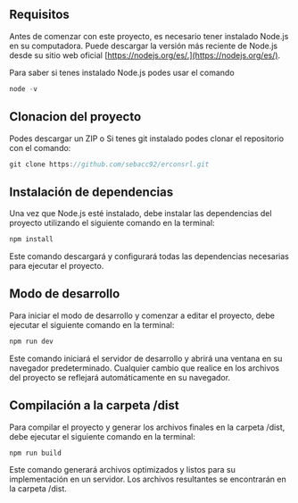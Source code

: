 ## Requisitos
Antes de comenzar con este proyecto, es necesario tener instalado Node.js en su computadora. Puede descargar la versión más reciente de Node.js desde su sitio web oficial [https://nodejs.org/es/.](https://nodejs.org/es/).

Para saber si tenes instalado Node.js podes usar el comando
```javascript
node -v
```
## Clonacion del proyecto
Podes descargar un ZIP o
Si tenes git instalado podes clonar el repositorio con el comando:
```javascript
git clone https://github.com/sebacc92/erconsrl.git
```
## Instalación de dependencias
Una vez que Node.js esté instalado, debe instalar las dependencias del proyecto utilizando el siguiente comando en la terminal:

```javascript
npm install
```
Este comando descargará y configurará todas las dependencias necesarias para ejecutar el proyecto.

## Modo de desarrollo
Para iniciar el modo de desarrollo y comenzar a editar el proyecto, debe ejecutar el siguiente comando en la terminal:

```javascript
npm run dev
```
Este comando iniciará el servidor de desarrollo y abrirá una ventana en su navegador predeterminado. Cualquier cambio que realice en los archivos del proyecto se reflejará automáticamente en su navegador.

## Compilación a la carpeta /dist
Para compilar el proyecto y generar los archivos finales en la carpeta /dist, debe ejecutar el siguiente comando en la terminal:

```javascript
npm run build
```

Este comando generará archivos optimizados y listos para su implementación en un servidor. Los archivos resultantes se encontrarán en la carpeta /dist.

